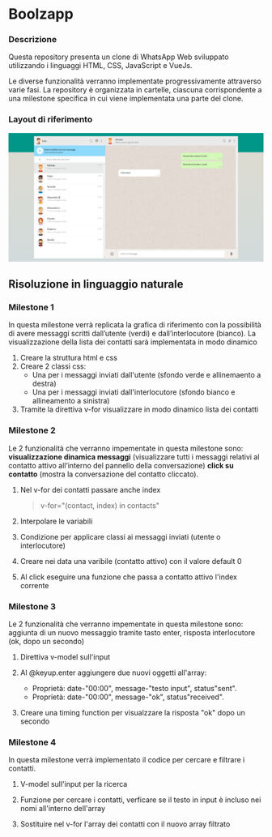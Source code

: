 # Boolzapp

### Descrizione

Questa repository presenta un clone di WhatsApp Web sviluppato utilizzando i linguaggi HTML, CSS, JavaScript e VueJs.

Le diverse funzionalità verranno implementate progressivamente attraverso varie fasi. La repository è organizzata in cartelle, ciascuna corrispondente a una milestone specifica in cui viene implementata una parte del clone.

### Layout di riferimento

![layout di riferimento](img/Boolzapp-screenshot.png)

## Risoluzione in linguaggio naturale

### Milestone 1

In questa milestone verrà replicata la grafica di riferimento con la possibilità di avere messaggi scritti dall’utente (verdi) e dall’interlocutore (bianco). La visualizzazione della lista dei contatti sarà implementata in modo dinamico

1. Creare la struttura html e css
2. Creare 2 classi css:
   - Una per i messaggi inviati dall'utente (sfondo verde e allinemaento a destra)
   - Una per i messaggi inviati dall'interlocutore (sfondo bianco e allineamento a sinistra)
3. Tramite la direttiva v-for visualizzare in modo dinamico lista dei contatti

### Milestone 2

Le 2 funzionalità che verranno impementate in questa milestone sono:
**visualizzazione dinamica messaggi** (visualizzare tutti i messaggi relativi al contatto attivo all’interno del pannello della conversazione)
**click su contatto** (mostra la conversazione del contatto cliccato).

1. Nel v-for dei contatti passare anche index

   > v-for="(contact, index) in contacts"

2. Interpolare le variabili

3. Condizione per applicare classi ai messaggi inviati (utente o interlocutore)

4. Creare nei data una varibile (contatto attivo) con il valore default 0

5. Al click eseguire una funzione che passa a contatto attivo l'index corrente

### Milestone 3

Le 2 funzionalità che verranno impementate in questa milestone sono: aggiunta di un nuovo messaggio tramite tasto enter, risposta interlocutore (ok, dopo un secondo)

1. Direttiva v-model sull'input

2. Al @keyup.enter aggiungere due nuovi oggetti all'array:

   - Proprietà: date-"00:00", message-"testo input", status"sent".
   - Proprietà: date-"00:00", message-"ok", status"received".

3. Creare una timing function per visualzzare la risposta "ok" dopo un secondo

### Milestone 4

In questa milestone verrà implementato il codice per cercare e filtrare i contatti.

1. V-model sull'input per la ricerca

2. Funzione per cercare i contatti, verficare se il testo in input è incluso nei nomi all'interno dell'array

3. Sostituire nel v-for l'array dei contatti con il nuovo array filtrato
